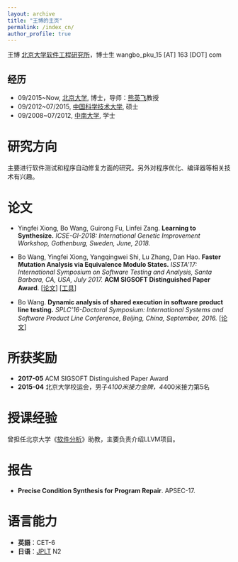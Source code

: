 ```yaml
---
layout: archive
title: "王博的主页"
permalink: /index_cn/
author_profile: true
---
```


王博
[北京大学软件工程研究所](http://www.sei.pku.edu.cn/)，博士生
wangbo_pku_15 [AT] 163 [DOT] com


## 经历
* 09/2015~Now, [北京大学](http://pku.edu.cn/), 博士，导师：[熊英飞](http://sei.pku.edu.cn/~xiongyf04/index_cn.html)教授
* 09/2012~07/2015, [中国科学技术大学](http://ustc.edu.cn/), 硕士
* 09/2008~07/2012, [中南大学](http://csu.edu.cn/), 学士

# 研究方向
主要进行软件测试和程序自动修复方面的研究。另外对程序优化、编译器等相关技术有兴趣。

# 论文
* Yingfei Xiong, Bo Wang, Guirong Fu, Linfei Zang. **Learning to Synthesize.** *ICSE-GI-2018: International Genetic Improvement Workshop, Gothenburg, Sweden, June, 2018.*

* Bo Wang, Yingfei Xiong, Yangqingwei Shi, Lu Zhang, Dan Hao. **Faster Mutation Analysis via Equivalence Modulo States.** *ISSTA'17: International Symposium on Software Testing and Analysis, Santa Barbara, CA, USA, July 2017.* **ACM SIGSOFT Distinguished Paper Award**. [[论文](/files/ISSTA17.pdf)] [[工具](https://github.com/wangbo15/accmut)]

* Bo Wang. **Dynamic analysis of shared execution in software product line testing.** *SPLC'16-Doctoral Symposium: International Systems and Software Product Line Conference, Beijing, China, September, 2016.* [[论文](/files/SPLC16.pdf)]

# 所获奖励
* **2017-05** ACM SIGSOFT Distinguished Paper Award
* **2015-04** 北京大学校运会，男子4*100米接力金牌，4*400米接力第5名

# 授课经验
曾担任北京大学《[软件分析](http://sei.pku.edu.cn/~xiongyf04/SA/2017/main.htm)》助教，主要负责介绍LLVM项目。

# 报告
* **Precise Condition Synthesis for Program Repair**. APSEC-17.

# 语言能力
* **英語**：CET-6
* **日语**：[JPLT](http://www.jlpt.jp/e/about/levelsummary.html) N2

